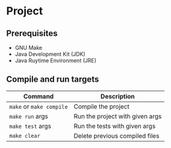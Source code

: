 # Project
## Prerequisites
- GNU Make
- Java Development Kit (JDK)
- Java Ruytime Environment (JRE)

## Compile and run targets
| Command                  | Description                     |
| ------------------------ | ------------------------------- |
| `make` or `make compile` | Compile the project             |
| `make run` args          | Run the project with given args |
| `make test` args         | Run the tests with given args   |
| `make clear`             | Delete previous compiled files  |